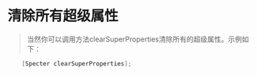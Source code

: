 # 清除所有超级属性

> 当然你可以调用方法clearSuperProperties清除所有的超级属性。示例如下：


```swift
    [Specter clearSuperProperties];
```

